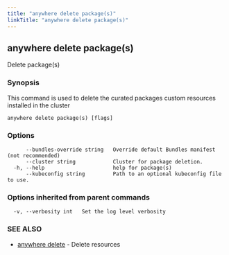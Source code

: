 ```yaml
---
title: "anywhere delete package(s)"
linkTitle: "anywhere delete package(s)"
---
```


## anywhere delete package(s)

Delete package(s)

### Synopsis

This command is used to delete the curated packages custom resources installed in the cluster

```
anywhere delete package(s) [flags]
```

### Options

```
      --bundles-override string   Override default Bundles manifest (not recommended)
      --cluster string            Cluster for package deletion.
  -h, --help                      help for package(s)
      --kubeconfig string         Path to an optional kubeconfig file to use.
```

### Options inherited from parent commands

```
  -v, --verbosity int   Set the log level verbosity
```

### SEE ALSO

* [anywhere delete](../anywhere_delete/)	 - Delete resources

